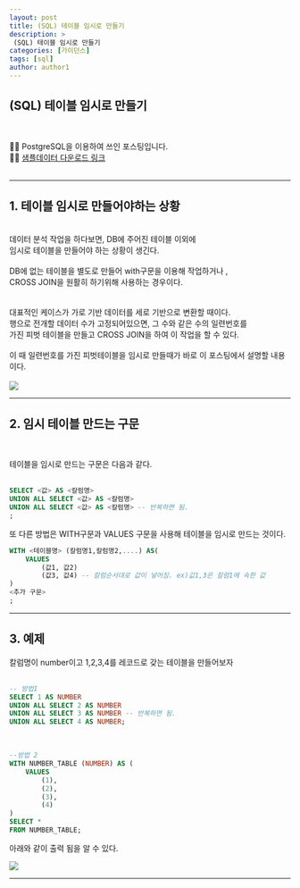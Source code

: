 ```yaml
---
layout: post
title: (SQL) 테이블 임시로 만들기
description: >
 (SQL) 테이블 임시로 만들기
categories: [가이던스]
tags: [sql]
author: author1
---
```



 (SQL) 테이블 임시로 만들기
---

<br>

✋🏾 PostgreSQL을 이용하여 쓰인 포스팅입니다. <br>
✋🏾 [샘플데이터 다운로드 링크](https://datata29.github.io/data/2021/03/14/SQL3/)
<br>
<br>

---


## 1. 테이블 임시로 만들어야하는 상황

<br>
데이터 분석 작업을 하다보면, DB에 주어진 테이블 이외에 <br>임시로 테이블을 만들어야 하는 상황이 생긴다.  <br> <br>
DB에 없는 테이블을 별도로 만들어 with구문을 이용해 작업하거나  , <br>CROSS JOIN을 원활히 하기위해 사용하는 경우이다.<br>
<br><br>
대표적인 케이스가 가로 기반 데이터를 세로 기반으로 변환할 때이다. <br>
행으로 전개할 데이터 수가 고정되어있으면, 그 수와 같은 수의 일련번호를 <br> 가진 피벗 테이블을 만들고 CROSS JOIN을 하여
이 작업을 할 수 있다.<br><br> 이 때 일련번호를 가진 피벗테이블을 임시로 만들때가 바로 이 포스팅에서 설명할 내용이다. <br><br>


<img src="{{ site.baseurl }}/assets/img/SQL13_001.jpeg">


---


## 2. 임시 테이블 만드는 구문 

<br>

테이블을 임시로 만드는 구문은 다음과 같다.<br><br>

```sql
SELECT <값> AS <칼럼명>
UNION ALL SELECT <값> AS <칼럼명>
UNION ALL SELECT <값> AS <칼럼명> -- 반복하면 됨.
;
```

또 다른 방법은 WITH구문과 VALUES 구문을 사용해 테이블을 임시로 만드는 것이다.

```sql
WITH <테이블명> (칼럼명1,칼럼명2,....) AS(
    VALUES
        (값1, 값2)
        (값3, 값4) -- 칼럼순서대로 값이 넣어짐. ex)값1,3은 칼럼1에 속한 값 
) 
<추가 구문>
;
```


---


## 3. 예제 

칼럼명이 number이고 1,2,3,4를 레코드로 갖는 테이블을 만들어보자<br><br>


```sql
-- 방법1
SELECT 1 AS NUMBER
UNION ALL SELECT 2 AS NUMBER
UNION ALL SELECT 3 AS NUMBER -- 반복하면 됨.
UNION ALL SELECT 4 AS NUMBER;
```
<br>

```sql
--방법 2
WITH NUMBER_TABLE (NUMBER) AS (
    VALUES
        (1),
        (2),
        (3),
        (4)   
)
SELECT *
FROM NUMBER_TABLE;
```


아래와 같이 출력 됨을 알 수 있다.

<img src="{{ site.baseurl }}/assets/img/number.jpeg">


---


